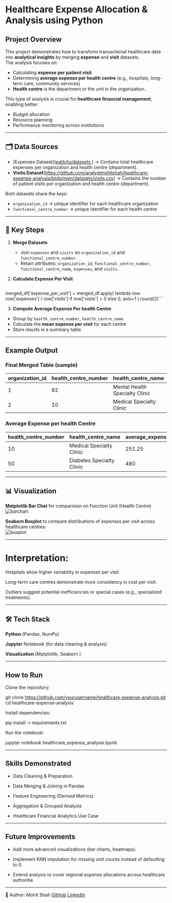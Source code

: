 # Healthcare Expense Allocation & Analysis using Python

## Project Overview
This project demonstrates how to transform transactional healthcare data into **analytical insights** by merging **expense** and **visit** datasets.  
The analysis focuses on:
- Calculating **expense per patient visit**
- Determining **average expense per health centre** (e.g., hospitals, long-term care, community services)
- **Health centre** is the department or the unit in the organization.

This type of analysis is crucial for **healthcare financial management**, enabling better:
- Budget allocation
- Resource planning
- Performance monitoring across institutions  

---

## 🗂️ Data Sources 
- [Expenses Dataset]([path/to/datasets ](https://github.com/analystmohitshah/healthcare-expense-analysis/blob/main/datasets/expenses.csv)) → Contains total healthcare expenses per organization and health centre (department).  
- **Visits Dataset**(https://github.com/analystmohitshah/healthcare-expense-analysis/blob/main/datasets/visits.csv) → Contains the number of patient visits per organization and health centre (department).  

Both datasets share the keys:
- `organization_id` → unique identifier for each healthcare organization  
- `functional_centre_number` → unique identifier for each health centre  

---

## 🔑 Key Steps

1. **Merge Datasets**  
   - Join `expenses` and `visits` on `organization_id` and `functional_centre_number`.  
   - Retain attributes: `organization_id`, `functional_centre_number`, `functional_centre_name`, `expenses`, and `visits`.  

2. **Calculate Expense Per Visit**  
   ```python
merged_df['expense_per_visit'] = merged_df.apply(
    lambda row: row['expenses'] / row['visits'] if row['visits'] > 0 else 0,
    axis=1
).round(2)```

3. **Compute Average Expense Per health Centre**
- Group by `health_centre_number`, `health_centre_name`  
- Calculate the **mean expense per visit** for each centre  
- Store results in a summary table  

---

## Example Output

### Final Merged Table (sample)
| organization_id | health_centre_number | health_centre_name             | expenses | visits  | expense_per_visit |
|-----------------|----------------------|--------------------------------|----------|---------|-------------------|
|   1             | 82                   | Mental Health Specialty Clinic | 500000.0 | 0.0     | 0.0               |
|   2             | 10                   | Medical Specialty Clinic       | 500000.0 | 10909.0 | 275.0             |



### Average Expense per health Centre
| health_centre_number | health_centre_name | average_expense_per_visit |
|----------------------|---------------------------|--------------------|
| 10                   | Medical Specialty Clinic  | 251.25             |
| 50                   | Diabetes Specialty Clinic | 480                |

---

## 📊 Visualization
**Matplotlib Bar Chat** for comparision on Function Unit (Health Centre)
![barchart](https://github.com/user-attachments/assets/7fdacf23-16cd-4cfd-ae1f-a1087a8cead4)

**Seaborn Boxplot** to compare distributions of expenses per visit across healthcare centres:  
![boxplot](https://github.com/user-attachments/assets/9351bef3-6251-4c70-a63d-a66df6019d2d)

---
# Interpretation:

Hospitals show higher variability in expenses per visit.

Long-term care centres demonstrate more consistency in cost per visit.

Outliers suggest potential inefficiencies or special cases (e.g., specialized treatments).

---
## 🛠️ Tech Stack

**Python** (Pandas, NumPy)

**Jupyter** Notebook (for data cleaning & analysis)

**Visualization** (Matplotlib, Seaborn )

---

## How to Run

Clone the repository:

git clone https://github.com/yourusername/healthcare-expense-analysis.git
cd healthcare-expense-analysis


Install dependencies:

pip install -r requirements.txt


Run the notebook:

jupyter notebook healthcare_expense_analysis.ipynb

---
## Skills Demonstrated

- Data Cleaning & Preparation

- Data Merging & Joining in Pandas

- Feature Engineering (Derived Metrics)

- Aggregation & Grouped Analysis

- Healthcare Financial Analytics Use Case

---

## Future Improvements

- Add more advanced visualizations (bar charts, heatmaps).

- Implement KNN imputation for missing visit counts instead of defaulting to 0.

- Extend analysis to cover regional expense allocations across healthcare authoritie

---

👤 Author: Mohit Shah
[GitHub](https://github.com/analystmohitshah)
[LinkedIn](https://www.linkedin.com/in/analystmohitshah/)

